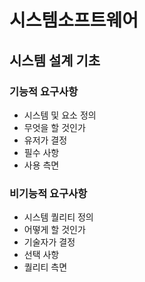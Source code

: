 # 시스템소프트웨어

## 시스템 설계 기초

### 기능적 요구사항

- 시스템 및 요소 정의
- 무엇을 할 것인가
- 유저가 결정
- 필수 사항
- 사용 측면

### 비기능적 요구사항

- 시스템 퀄리티 정의
- 어떻게 할 것인가
- 기술자가 결정
- 선택 사항
- 퀄리티 측면